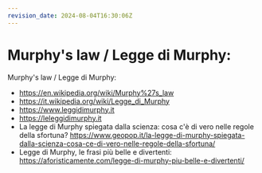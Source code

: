 ```yaml
---
revision_date: 2024-08-04T16:30:06Z
---
```

# Murphy's law / Legge di Murphy:
Murphy's law / Legge di Murphy:
* https://en.wikipedia.org/wiki/Murphy%27s_law
* https://it.wikipedia.org/wiki/Legge_di_Murphy
* https://www.leggidimurphy.it
* https://leleggidimurphy.it
* La legge di Murphy spiegata dalla scienza: cosa c'è di vero nelle regole della sfortuna? https://www.geopop.it/la-legge-di-murphy-spiegata-dalla-scienza-cosa-ce-di-vero-nelle-regole-della-sfortuna/
* Legge di Murphy, le frasi più belle e divertenti: https://aforisticamente.com/legge-di-murphy-piu-belle-e-divertenti/